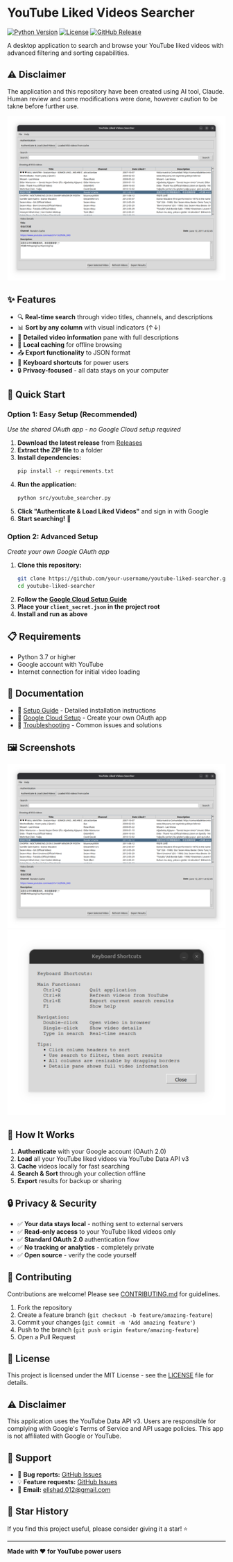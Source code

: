 # YouTube Liked Videos Searcher

[![Python Version](https://img.shields.io/badge/python-3.7%2B-blue.svg)](https://python.org)
[![License](https://img.shields.io/badge/license-MIT-green.svg)](LICENSE)
[![GitHub Release](https://img.shields.io/github/v/release/your-username/youtube-liked-searcher.svg)](https://github.com/your-username/youtube-liked-searcher/releases)

A desktop application to search and browse your YouTube liked videos with advanced filtering and sorting capabilities.

## ⚠️ Disclaimer

The application and this repository have been created using AI tool, Claude. Human review and some modifications were done, however caution to be takne before further use.

![Main Window](docs/screenshots/main-window.png)

## ✨ Features

- 🔍 **Real-time search** through video titles, channels, and descriptions
- 📊 **Sort by any column** with visual indicators (↑↓)
- 📝 **Detailed video information** pane with full descriptions
- 💾 **Local caching** for offline browsing
- 📤 **Export functionality** to JSON format
- 🎯 **Keyboard shortcuts** for power users
- 🔒 **Privacy-focused** - all data stays on your computer

## 🚀 Quick Start

### Option 1: Easy Setup (Recommended)
*Use the shared OAuth app - no Google Cloud setup required*

1. **Download the latest release** from [Releases](https://github.com/your-username/youtube-liked-searcher/releases)
2. **Extract the ZIP file** to a folder
3. **Install dependencies:**
   ```bash
   pip install -r requirements.txt
   ```
4. **Run the application:**
   ```bash
   python src/youtube_searcher.py
   ```
5. **Click "Authenticate & Load Liked Videos"** and sign in with Google
6. **Start searching!** 🎉

### Option 2: Advanced Setup
*Create your own Google OAuth app*

1. **Clone this repository:**
   ```bash
   git clone https://github.com/your-username/youtube-liked-searcher.git
   cd youtube-liked-searcher
   ```
2. **Follow the [Google Cloud Setup Guide](docs/google-cloud-setup.md)**
3. **Place your `client_secret.json` in the project root**
4. **Install and run as above**

## 📋 Requirements

- Python 3.7 or higher
- Google account with YouTube
- Internet connection for initial video loading

## 📖 Documentation

- 📘 [Setup Guide](docs/setup-guide.md) - Detailed installation instructions
- 🔧 [Google Cloud Setup](docs/google-cloud-setup.md) - Create your own OAuth app
- 🚨 [Troubleshooting](docs/troubleshooting.md) - Common issues and solutions

## 🖼️ Screenshots
 ![Main window](docs/screenshots/main-window.png)
 ![Shortcuts](docs/screenshots/shortcuts.png)

## 🎯 How It Works

1. **Authenticate** with your Google account (OAuth 2.0)
2. **Load** all your YouTube liked videos via YouTube Data API v3
3. **Cache** videos locally for fast searching
4. **Search & Sort** through your collection offline
5. **Export** results for backup or sharing

## 🔒 Privacy & Security

- ✅ **Your data stays local** - nothing sent to external servers
- ✅ **Read-only access** to your YouTube liked videos only
- ✅ **Standard OAuth 2.0** authentication flow
- ✅ **No tracking or analytics** - completely private
- ✅ **Open source** - verify the code yourself

## 🤝 Contributing

Contributions are welcome! Please see [CONTRIBUTING.md](CONTRIBUTING.md) for guidelines.

1. Fork the repository
2. Create a feature branch (`git checkout -b feature/amazing-feature`)
3. Commit your changes (`git commit -m 'Add amazing feature'`)
4. Push to the branch (`git push origin feature/amazing-feature`)
5. Open a Pull Request

## 📄 License

This project is licensed under the MIT License - see the [LICENSE](LICENSE) file for details.

## ⚠️ Disclaimer

This application uses the YouTube Data API v3. Users are responsible for complying with Google's Terms of Service and API usage policies. This app is not affiliated with Google or YouTube.

## 💬 Support

- 🐛 **Bug reports:** [GitHub Issues](https://github.com/your-username/youtube-liked-searcher/issues)
- 💡 **Feature requests:** [GitHub Issues](https://github.com/your-username/youtube-liked-searcher/issues)
- 📧 **Email:** ellshad.012@gmail.com

## 🌟 Star History

If you find this project useful, please consider giving it a star! ⭐

---

**Made with ❤️ for YouTube power users**
```
